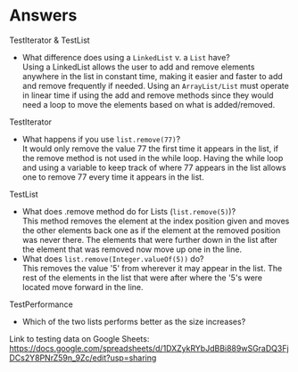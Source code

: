 # Answers
TestIterator & TestList
- What difference does using a `LinkedList` v. a `List` have?  
Using a LinkedList allows the user to add and remove elements anywhere in the list in
constant time, making it easier and faster to add and remove frequently if needed. Using
an `ArrayList/List` must operate in linear time if using the add and remove methods since they
would need a loop to move the elements based on what is added/removed. 

TestIterator
- What happens if you use `list.remove(77)`?  
It would only remove the value 77 the first time it appears in the list, if the remove
method is not used in the while loop. Having the while loop and using a variable to keep track
of where 77 appears in the list allows one to remove 77 every time it appears in the list.

TestList
- What does .remove method do for Lists (`list.remove(5)`)?  
This method removes the element at the index position given and moves the other elements 
back one as if the element at the removed position was never there. The elements that were
further down in the list after the element that was removed now move up one in the line.
- What does `list.remove(Integer.valueOf(5))` do?  
This removes the value '5' from wherever it may appear in the list. The rest of the 
elements in the list that were after where the '5's were located move forward in the line.

TestPerformance
- Which of the two lists performs better as the size increases?  


Link to testing data on Google Sheets:  
https://docs.google.com/spreadsheets/d/1DXZykRYbJdBBi889wSGraDQ3FjDCs2Y8PNrZ59n_9Zc/edit?usp=sharing
